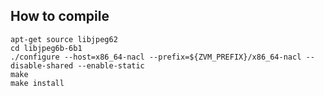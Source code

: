 How to compile
----

	apt-get source libjpeg62
	cd libjpeg6b-6b1
	./configure --host=x86_64-nacl --prefix=${ZVM_PREFIX}/x86_64-nacl --disable-shared --enable-static
	make
	make install

